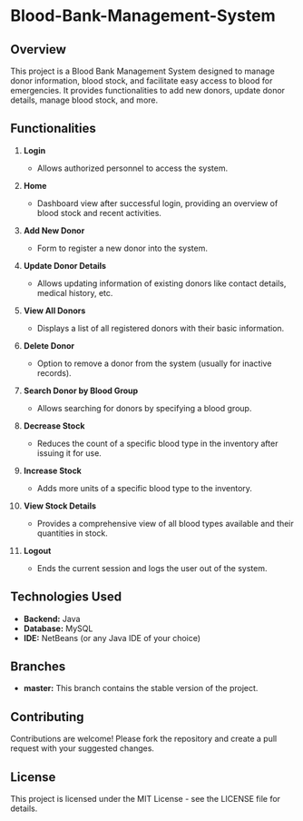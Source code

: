 # Blood-Bank-Management-System

## Overview
This project is a Blood Bank Management System designed to manage donor information, blood stock, and facilitate easy access to blood for emergencies. It provides functionalities to add new donors, update donor details, manage blood stock, and more.

## Functionalities

1. **Login**
   - Allows authorized personnel to access the system.
   
2. **Home**
   - Dashboard view after successful login, providing an overview of blood stock and recent activities.
   
3. **Add New Donor**
   - Form to register a new donor into the system.
   
4. **Update Donor Details**
   - Allows updating information of existing donors like contact details, medical history, etc.
   
5. **View All Donors**
   - Displays a list of all registered donors with their basic information.
   
6. **Delete Donor**
   - Option to remove a donor from the system (usually for inactive records).
   
7. **Search Donor by Blood Group**
   - Allows searching for donors by specifying a blood group.

8. **Decrease Stock**
   - Reduces the count of a specific blood type in the inventory after issuing it for use.
   
9. **Increase Stock**
   - Adds more units of a specific blood type to the inventory.
   
10. **View Stock Details**
    - Provides a comprehensive view of all blood types available and their quantities in stock.
    
11. **Logout**
    - Ends the current session and logs the user out of the system.

## Technologies Used
- **Backend:** Java
- **Database:** MySQL
- **IDE:** NetBeans (or any Java IDE of your choice)

## Branches
- **master:** This branch contains the stable version of the project.

 ## Contributing

Contributions are welcome! Please fork the repository and create a pull request with your suggested changes.

## License

This project is licensed under the MIT License - see the LICENSE file for details.
